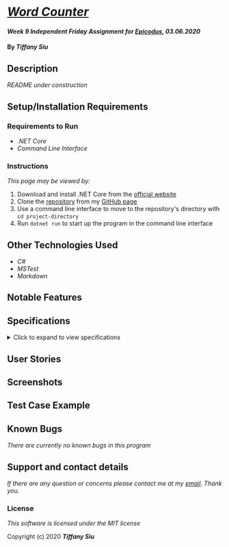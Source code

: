 # _[Word Counter](https://github.com/TSiu88/WordCounter-Csharp)_

#### _Week 9 Independent Friday Assignment for [Epicodus](https://www.epicodus.com/), 03.06.2020_

#### By _**Tiffany Siu**_

## Description

_README under construction_
<!-- _Detailed desc w/ purpose/usage, what does, motivation to create, why exists, other info for users/developers to have_ -->

## Setup/Installation Requirements

### Requirements to Run
* _.NET Core_
* _Command Line Interface_

<!-- #### Javascript
* _Web Browser_
* _Webpack_
* _Node.js_
* _NPM_
* _API KEY_ -->

### Instructions

*This page may be viewed by:*

1. Download and install .NET Core from the [official website](https://dotnet.microsoft.com/download/dotnet-core/)
2. Clone the [repository](https://github.com/TSiu88/WordCounter-Csharp.git) from my [GitHub page](https://github.com/TSiu88)
3. Use a command line interface to move to the repository's directory with `cd project-directory`
4. Run `dotnet run` to start up the program in the command line interface 

## Other Technologies Used
* _C#_
* _MSTest_
* _Markdown_

<!-- #### Javascript
* _HTML_
* _CSS_
* _Javascript_
* _JQuery 3.4.1_
* _Bootstrap 4.4.1_
* _ESLint_
* _Babel_
* _Jest_
* _Markdown_ -->

## Notable Features
<!-- _features that make project stand out_ -->

## Specifications

<!-- * _The program returns an error message if the input word or sentence is empty or only white spaces._
  * _Example Input: word="", sentence=""_
  * _Example Output: output="Missing input word or sentence. Please enter valid items into input to continue."_
* _The program returns an error message if the input word for searching contains multiple words._
  * _Example Input: word="hi hello"_
  * _Example Output: output="Search word can only contain one word. Please try again."_
* _The program converts all inputs to be in lowercase for comparisons to find matches so searching for matches is case insensitive._
  * _Example Input: "HeLlO"_
  * _Example Output: "hello"_
* _The program does not count extra whitespaces as part of the word it is searching for._
  * _Example Input: input word="    white  "_
  * _Example Output: word for search="white"_
* _The program includes all numbers and special characters as part of the word it is searching for if given for input._
  * _Example Input: input word="h3llo!"_
  * _Example Output: word for search="h3llo!"_
* _The program returns a count of zero if no full word matches found (separated with spaces from other characters in the sentence, including punctuation and special characters)._
  * _Example Input: word="you", sentence="your you're joyous you!"_
  * _Example Output: count=0_
* _The program searches for full word matches only (separated by spaces from other characters in the sentence, including punctuation and special characters) and returns a count of the number of times it was found._
  * _Example Input: word="hello" sentence="Hello! Hello and hello again. Hello."_
  * _Example Output: count=2_
 -->

<details>
  <summary>Click to expand to view specifications</summary>

| Specification | Input | Output | Reason for Input Choice |
| :-------------     | :------------- | :------------- | :------------ |
| The program returns an error message if the input word or sentence is empty or only contains white spaces. | word="", sentence="" | output="Missing input word or sentence. Please enter valid items into input to continue." | Input is empty |
| The program does not count extra whitespaces as part of the word it is searching for. | input word="      white     " | word for search="white" | Input has extra whitespaces |
| The program returns an error message if the input word for searching contains multiple words. | word="hi hello" | output="Search word can only contain one word. Please try again." | Multiple word input not allowed for search |
| The program converts all inputs to be in lowercase for comparisons to find matches so searching for matches is case insensitive. | input word="HeLlO" | word for search="hello" | Input contains upper and lower case letters |
| The program includes all numbers and special characters as part of the word it is searching for if given for input. | input word="h3llo!" | word for search="h3llo!" | Input contains number and punctuation characters |
|The program returns a count of zero if no full word matches found (separated with spaces from other characters in the sentence, including punctuation and special characters). | word="you", sentence="your you're joyous you!" | count=0 | Input has different examples of non full word matches |
|The program searches for full word matches only (separated by spaces from other characters in the sentence, including punctuation and special characters) and returns a count of the number of times it was found. | word="hello" sentence="Hello! Hello and hello again. Hello." | count=2 | Input has a mixture of full word matches and non matches |

</details>

## User Stories

<!-- * As a scheduler, I want to be able to organize nurses vacation schedules without much paperwork so that I can be more efficient.
* As a scheduler, I want to see a list of requests with the overlapping dates and the nurses that sent in the requests organized by priority so I can see which staff member should have priority in getting the request approved. -->

<!-- * Give stories for people who will use this project and what they'd want it to do.  Can include customers/end users, programmers that maintain code, etc. -->


## Screenshots

<!-- _Here is a snippet of what the input looks like:_

![Snippet of input fields](img/snippet1.png)

_Here is a preview of what the output looks like:_

![Snippet of output box](img/snippet2.png) -->

<!-- _{Show pictures using ![alt text](image.jpg), show what library does as concisely as possible but don't need to explain how project solves problem from `code`_ -->

## Test Case Example
<!-- _Tests are done through Jest and are run from the command line prompt with `npm test`._
_Some example tests:_
![Snippet of an example test](img/test1.png)

![Snippet of an example result](img/test2.png) -->
<!-- _describe and show how to run tests with `code` examples}_ -->

## Known Bugs

_There are currently no known bugs in this program_

## Support and contact details

_If there are any question or concerns please contact me at my [email](mailto:tsiu88@gmail.com). Thank you._

### License

*This software is licensed under the MIT license*

Copyright (c) 2020 **_Tiffany Siu_**
